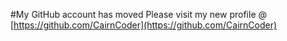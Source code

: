 #My GitHub account has moved
Please visit my new profile @ [https://github.com/CairnCoder](https://github.com/CairnCoder)
